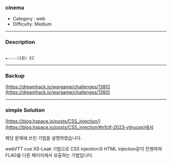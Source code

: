 ### cinema

- Category : web
- Difficulty: Medium

---

### Description

```평론가 Burnnnnnny  

★☆☆☆☆(2점) EZ
```
---

### Backup
[https://dreamhack.io/wargame/challenges/1380](https://dreamhack.io/wargame/challenges/1380)

---

### simple Solution
[https://blog.hspace.io/posts/CSS_injection/](https://blog.hspace.io/posts/CSS_injection/#n1ctf-2023-ytiruces)에서 

해당 문제에 쓰인 기법을 설명하였습니다.

webVTT cue XS-Leak 기법으로 CSS injection과 HTML injection같이 진행하여 FLAG를 다른 페이지에서 유출하는 기법입니다.
